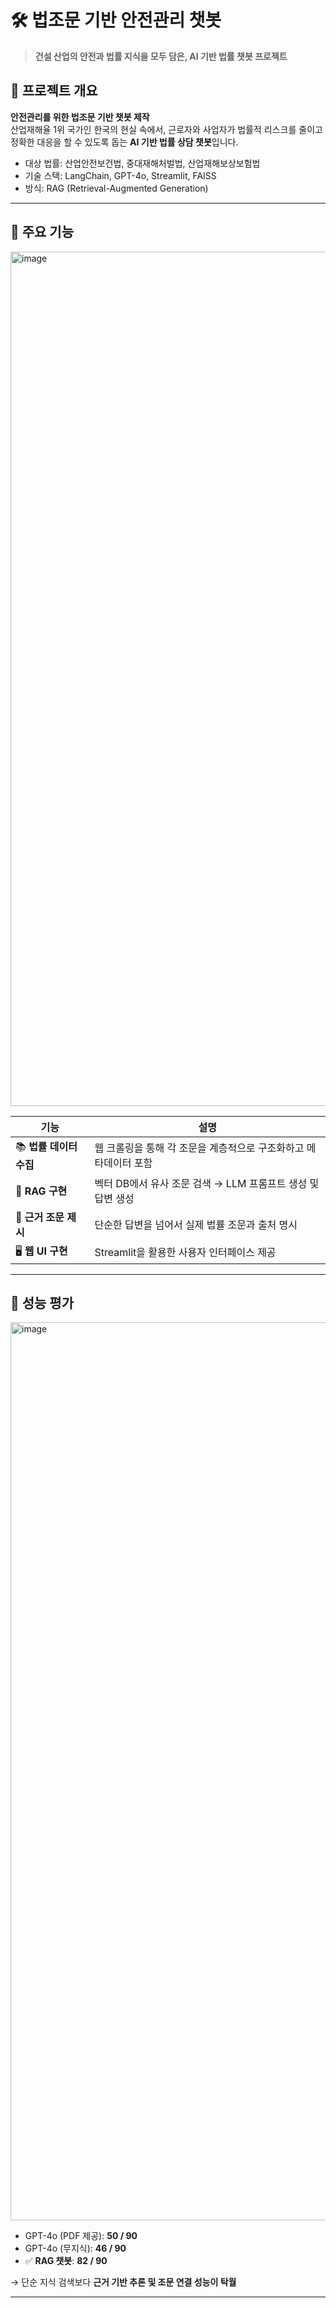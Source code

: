 # 🛠️ 법조문 기반 안전관리 챗봇

> **건설 산업의 안전과 법률 지식을 모두 담은, AI 기반 법률 챗봇 프로젝트**

## 📌 프로젝트 개요

**안전관리를 위한 법조문 기반 챗봇 제작**  
산업재해율 1위 국가인 한국의 현실 속에서, 근로자와 사업자가 법률적 리스크를 줄이고 정확한 대응을 할 수 있도록 돕는 **AI 기반 법률 상담 챗봇**입니다.

- 대상 법률: 산업안전보건법, 중대재해처벌법, 산업재해보상보험법
- 기술 스택: LangChain, GPT-4o, Streamlit, FAISS
- 방식: RAG (Retrieval-Augmented Generation)

---

## 🔧 주요 기능
<img width="1367" alt="image" src="https://github.com/user-attachments/assets/9013ef4b-0a96-46ce-8253-467ddef30ed0" />


| 기능 | 설명 |
|------|------|
| 📚 **법률 데이터 수집** | 웹 크롤링을 통해 각 조문을 계층적으로 구조화하고 메타데이터 포함 |
| 🧠 **RAG 구현** | 벡터 DB에서 유사 조문 검색 → LLM 프롬프트 생성 및 답변 생성 |
| 🔎 **근거 조문 제시** | 단순한 답변을 넘어서 실제 법률 조문과 출처 명시 |
| 🖥️ **웹 UI 구현** | Streamlit을 활용한 사용자 인터페이스 제공 |

---

## 🧪 성능 평가
<img width="1437" alt="image" src="https://github.com/user-attachments/assets/26d12a58-538f-492c-83ce-907e2b3cf227" />


- GPT-4o (PDF 제공): **50 / 90**
- GPT-4o (무지식): **46 / 90**
- ✅ **RAG 챗봇**: **82 / 90**

→ 단순 지식 검색보다 **근거 기반 추론 및 조문 연결 성능이 탁월**

---


